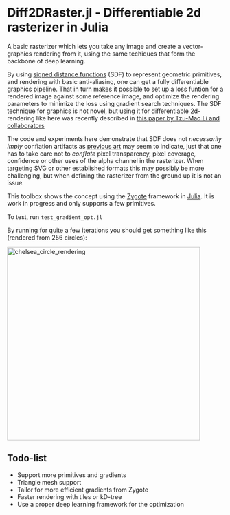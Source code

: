 # Diff2DRaster.jl - Differentiable 2d rasterizer in Julia

A basic rasterizer which lets you take any image and create a vector-graphics rendering from it, using the same techiques that form the backbone of deep learning.

By using [signed distance functions](https://en.wikipedia.org/wiki/Signed_distance_function) (SDF) to represent geometric primitives, and rendering with basic anti-aliasing, one can get a fully differentiable graphics pipeline. That in turn makes it possible to set up a loss funtion for a rendered image against some reference image, and optimize the rendering parameters to minimize the loss using gradient search techniques. The SDF technique for graphics is not novel, but using it for differentiable 2d-rendering like here was recently described in [this paper by Tzu-Mao Li and collaborators](https://people.csail.mit.edu/tzumao/diffvg/diffvg.pdf) 

The code and experiments here demonstrate that SDF does not _necessarily imply_ conflation artifacts as [previous art](https://people.csail.mit.edu/tzumao/diffvg/diffvg.pdf) may seem to indicate, just that one has to take care not to _conflate_ pixel transparency, pixel coverage, confidence or other uses of the alpha channel in the rasterizer. When targeting SVG or other established formats this may possibly be more challenging, but when defining the rasterizer from the ground up it is not an issue.

This toolbox shows the concept using the [Zygote](https://github.com/FluxML/Zygote.jl) framework in [Julia](https://julialang.org). It is work in progress and only supports a few primitives.

To test, run `test_gradient_opt.jl`

By running for quite a few iterations you should get something like this (rendered from 256 circles):

<img width="449" alt="chelsea_circle_rendering" src="https://user-images.githubusercontent.com/8590187/146675817-8fd2c76a-5f85-4575-b3f2-12742e2cd54d.png">


## Todo-list

* Support more primitives and gradients
* Triangle mesh support
* Tailor for more efficient gradients from Zygote 
* Faster rendering with tiles or kD-tree
* Use a proper deep learning framework for the optimization


